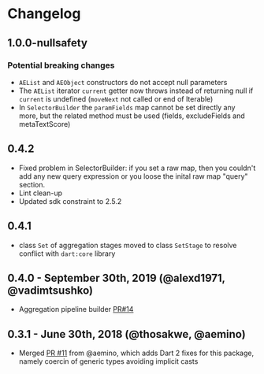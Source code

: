 # Changelog

## 1.0.0-nullsafety

### Potential breaking changes

* `AEList` and `AEObject` constructors do not accept null parameters
* The `AEList` iterator `current` getter now throws instead of returning null if `current` is undefined (`moveNext` not called or end of Iterable)
* In `SelectorBuilder` the `paramFields` map cannot be set directly any more, but the related method must be used (fields, excludeFields and metaTextScore)

## 0.4.2

* Fixed problem in SelectorBuilder:
if you set a raw map, then you couldn't add any new query expression or you loose the inital raw map "query" section.
* Lint clean-up
* Updated sdk constraint to 2.5.2

## 0.4.1

* class `Set` of aggregation stages moved to class `SetStage` to resolve conflict with `dart:core` library

## 0.4.0 - September 30th, 2019 (@alexd1971, @vadimtsushko)

* Aggregation pipeline builder [PR#14](https://github.com/mongo-dart/mongo_dart_query/pull/14)

## 0.3.1 - June 30th, 2018 (@thosakwe, @aemino)

* Merged [PR #11](https://github.com/mongo-dart/mongo_dart_query/pull/11) from @aemino,
which adds Dart 2 fixes for this package, namely coercin of generic types avoiding implicit casts

